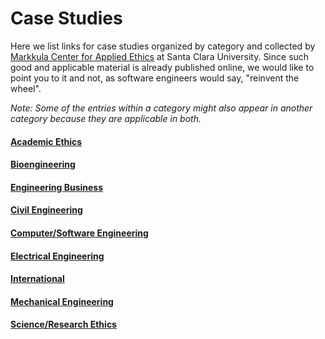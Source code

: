 # Case Studies

Here we list links for case studies organized by category and collected by [Markkula Center for Applied Ethics](https://www.scu.edu/ethics/) at Santa Clara University. Since such good and applicable material is already published online, we would like to point you to it and not, as software engineers would say, "reinvent the wheel". 

*Note: Some of the entries within a category might also appear in another category because they are applicable in both.*

#### [Academic Ethics](https://www.scu.edu/ethics/focus-areas/more/engineering-ethics/engineering-ethics-cases/academic-ethics/)

#### [Bioengineering](https://www.scu.edu/ethics/focus-areas/more/engineering-ethics/engineering-ethics-cases/bioengineering-cases/)

#### [Engineering Business](https://www.scu.edu/ethics/focus-areas/more/engineering-ethics/engineering-ethics-cases/engineering-business-cases/)

#### [Civil Engineering](https://www.scu.edu/ethics/focus-areas/more/engineering-ethics/engineering-ethics-cases/civil-engineering-cases/)

#### [Computer/Software Engineering](https://www.scu.edu/ethics/focus-areas/more/engineering-ethics/engineering-ethics-cases/computer-engineering-cases/)

#### [Electrical Engineering](https://www.scu.edu/ethics/focus-areas/more/engineering-ethics/engineering-ethics-cases/electrical-engineering-cases/)

#### [International](https://www.scu.edu/ethics/focus-areas/more/engineering-ethics/engineering-ethics-cases/international-cases/)

#### [Mechanical Engineering](https://www.scu.edu/ethics/focus-areas/more/engineering-ethics/engineering-ethics-cases/mechanical-engineering-cases/)

#### [Science/Research Ethics](https://www.scu.edu/ethics/focus-areas/more/engineering-ethics/engineering-ethics-cases/research-cases/)


